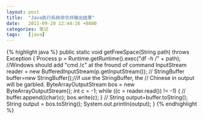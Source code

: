 ```yaml
---
layout: post
title:  "Java执行系统命令并输出结果"
date:   2011-09-20 12:44:16 +0800
categories: 笔记
tags:   [java]
---
```

{% highlight java %}
    public static void getFreeSpace(String path) throws Exception {
        Process p = Runtime.getRuntime().exec("df -h /" + path);
        //Windows should add "cmd /c" at the fround of command
        InputStream reader = new BufferedInputStream(p.getInputStream());
        // StringBuffer buffer=new StringBuffer();//if use the StringBuffer, the
        // Chinese in output will be garbled.
        ByteArrayOutputStream bos = new ByteArrayOutputStream();
        int c = -1;
        while ((c = reader.read()) != -1) {
            // buffer.append((char)c);
            bos.write(c);
        }
        // String output=buffer.toString();
        String output = bos.toString();
        System.out.println(output);
    }
{% endhighlight %}
